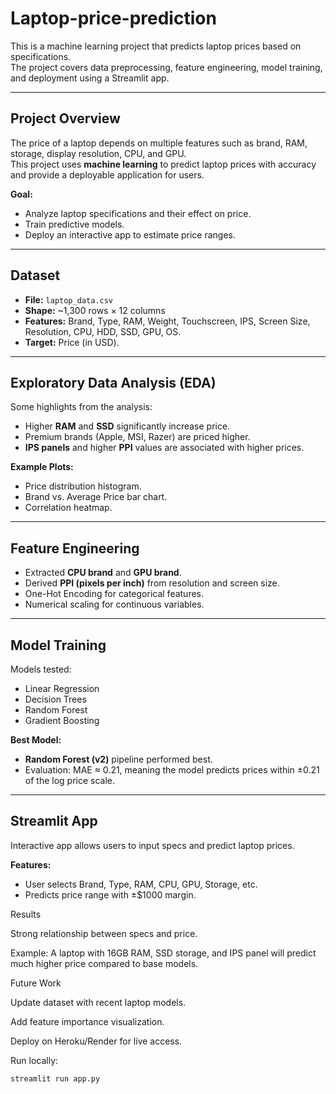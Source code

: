 # Laptop-price-prediction

This is a machine learning project that predicts laptop prices based on specifications.  
The project covers data preprocessing, feature engineering, model training, and deployment using a Streamlit app.

---

##  Project Overview
The price of a laptop depends on multiple features such as brand, RAM, storage, display resolution, CPU, and GPU.  
This project uses **machine learning** to predict laptop prices with accuracy and provide a deployable application for users.

**Goal:**  
- Analyze laptop specifications and their effect on price.  
- Train predictive models.  
- Deploy an interactive app to estimate price ranges.  

---

## Dataset
- **File:** `laptop_data.csv`  
- **Shape:** ~1,300 rows × 12 columns  
- **Features:** Brand, Type, RAM, Weight, Touchscreen, IPS, Screen Size, Resolution, CPU, HDD, SSD, GPU, OS.  
- **Target:** Price (in USD).  

---

## Exploratory Data Analysis (EDA)
Some highlights from the analysis:
- Higher **RAM** and **SSD** significantly increase price.  
- Premium brands (Apple, MSI, Razer) are priced higher.  
- **IPS panels** and higher **PPI** values are associated with higher prices.  

**Example Plots:**  
- Price distribution histogram.  
- Brand vs. Average Price bar chart.  
- Correlation heatmap.  

---

##  Feature Engineering
- Extracted **CPU brand** and **GPU brand**.  
- Derived **PPI (pixels per inch)** from resolution and screen size.  
- One-Hot Encoding for categorical features.  
- Numerical scaling for continuous variables.  

---

##  Model Training
Models tested:
- Linear Regression  
- Decision Trees  
- Random Forest  
- Gradient Boosting  

**Best Model:**  
- **Random Forest (v2)** pipeline performed best.  
- Evaluation: MAE ≈ 0.21, meaning the model predicts prices within ±0.21 of the log price scale.  

---

##  Streamlit App
Interactive app allows users to input specs and predict laptop prices.  

**Features:**
- User selects Brand, Type, RAM, CPU, GPU, Storage, etc.  
- Predicts price range with ±$1000 margin.

Results

Strong relationship between specs and price.

Example: A laptop with 16GB RAM, SSD storage, and IPS panel will predict much higher price compared to base models.

Future Work

Update dataset with recent laptop models.

Add feature importance visualization.

Deploy on Heroku/Render for live access.

Run locally:
```bash
streamlit run app.py


